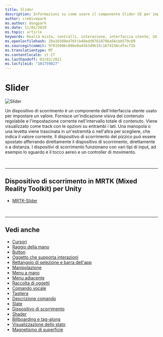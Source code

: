 ```yaml
---
title: Slider
description: Informazioni su come usare il componente Slider UI per impostare un valore spostando una manopola o una levetta in una traccia usando il Toolkit di realtà mista.
author: cre8ivepark
ms.author: dongpark
ms.date: 11/01/2019
ms.topic: article
keywords: Realtà mista, controlli, interazione, interfaccia utente, UX, auricolare realtà mista, auricolare di realtà mista di Windows, headset di realtà virtuale, HoloLens, dispositivo di scorrimento, MRTK, Toolkit realtà mista
ms.openlocfilehash: 29a10389e476fcb40edd97619796a56cbb579c89
ms.sourcegitcommit: 97815006c09be0a43b3d9b33c1674150cdfecf2b
ms.translationtype: MT
ms.contentlocale: it-IT
ms.lasthandoff: 03/03/2021
ms.locfileid: "101759827"
---
```

# <a name="slider"></a>Slider

![Slider](images/UX_Hero_Slider.jpg)

Un dispositivo di scorrimento è un componente dell'interfaccia utente usato per impostare un valore. Fornisce un'indicazione visiva del contenuto regolabile e l'impostazione corrente nell'intervallo totale di contenuto. Viene visualizzato come track con le opzioni su entrambi i lati. Una manopola o una levetta viene trascinata in un'estremità o nell'altra per scegliere, che indica il valore corrente. Il dispositivo di scorrimento del pizzico può essere spostato afferrando direttamente il dispositivo di scorrimento, direttamente o a distanza. I dispositivi di scorrimento funzionano con vari tipi di input, ad esempio lo sguardo e il tocco aereo e un controller di movimento.

<br>

---

## <a name="slider-in-mrtk-mixed-reality-toolkit-for-unity"></a>Dispositivo di scorrimento in MRTK (Mixed Reality Toolkit) per Unity

* [MRTK-Slider](https://docs.microsoft.com/windows/mixed-reality/mrtk-docs/features/ux-building-blocks/sliders.md)

<br>

---

## <a name="see-also"></a>Vedi anche

* [Cursori](cursors.md)
* [Raggio della mano](point-and-commit.md)
* [Button](button.md)
* [Oggetto che supporta interazioni](interactable-object.md)
* [Rettangolo di selezione e barra dell'app](app-bar-and-bounding-box.md)
* [Manipolazione](direct-manipulation.md)
* [Menu a mano](hand-menu.md)
* [Menu adiacente](near-menu.md)
* [Raccolta di oggetti](object-collection.md)
* [Comando vocale](voice-input.md)
* [Tastiera](keyboard.md)
* [Descrizione comando](tooltip.md)
* [Slate](slate.md)
* [Dispositivo di scorrimento](slider.md)
* [Shader](shader.md)
* [Billboarding e tag-along](billboarding-and-tag-along.md)
* [Visualizzazione dello stato](progress.md)
* [Magnetismo di superficie](surface-magnetism.md)
